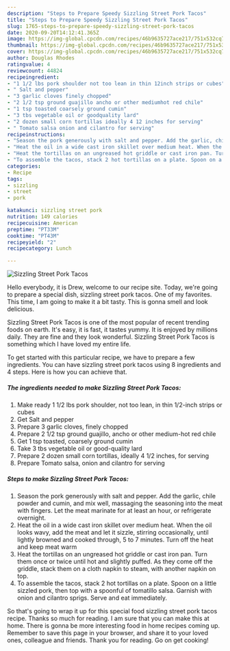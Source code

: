 ```yaml
---
description: "Steps to Prepare Speedy Sizzling Street Pork Tacos"
title: "Steps to Prepare Speedy Sizzling Street Pork Tacos"
slug: 1765-steps-to-prepare-speedy-sizzling-street-pork-tacos
date: 2020-09-20T14:12:41.365Z
image: https://img-global.cpcdn.com/recipes/46b9635727ace217/751x532cq70/sizzling-street-pork-tacos-recipe-main-photo.jpg
thumbnail: https://img-global.cpcdn.com/recipes/46b9635727ace217/751x532cq70/sizzling-street-pork-tacos-recipe-main-photo.jpg
cover: https://img-global.cpcdn.com/recipes/46b9635727ace217/751x532cq70/sizzling-street-pork-tacos-recipe-main-photo.jpg
author: Douglas Rhodes
ratingvalue: 4
reviewcount: 44824
recipeingredient:
- "1 1/2 lbs pork shoulder not too lean in thin 12inch strips or cubes"
- " Salt and pepper"
- "3 garlic cloves finely chopped"
- "2 1/2 tsp ground guajillo ancho or other mediumhot red chile"
- "1 tsp toasted coarsely ground cumin"
- "3 tbs vegetable oil or goodquality lard"
- "2 dozen small corn tortillas ideally 4 12 inches for serving"
- " Tomato salsa onion and cilantro for serving"
recipeinstructions:
- "Season the pork generously with salt and pepper. Add the garlic, chile powder and cumin, and mix well, massaging the seasoning into the meat with fingers. Let the meat marinate for at least an hour, or refrigerate overnight."
- "Heat the oil in a wide cast iron skillet over medium heat. When the oil looks wavy, add the meat and let it sizzle, stirring occasionally, until lightly browned and cooked through, 5 to 7 minutes. Turn off the heat and keep meat warm"
- "Heat the tortillas on an ungreased hot griddle or cast iron pan. Turn them once or twice until hot and slightly puffed. As they come off the griddle, stack them on a cloth napkin to steam, with another napkin on top."
- "To assemble the tacos, stack 2 hot tortillas on a plate. Spoon on a little sizzled pork, then top with a spoonful of tomatillo salsa. Garnish with onion and cilantro sprigs. Serve and eat immediately."
categories:
- Recipe
tags:
- sizzling
- street
- pork

katakunci: sizzling street pork 
nutrition: 149 calories
recipecuisine: American
preptime: "PT33M"
cooktime: "PT43M"
recipeyield: "2"
recipecategory: Lunch

---
```



![Sizzling Street Pork Tacos](https://img-global.cpcdn.com/recipes/46b9635727ace217/751x532cq70/sizzling-street-pork-tacos-recipe-main-photo.jpg)

Hello everybody, it is Drew, welcome to our recipe site. Today, we're going to prepare a special dish, sizzling street pork tacos. One of my favorites. This time, I am going to make it a bit tasty. This is gonna smell and look delicious.



Sizzling Street Pork Tacos is one of the most popular of recent trending foods on earth. It's easy, it is fast, it tastes yummy. It is enjoyed by millions daily. They are fine and they look wonderful. Sizzling Street Pork Tacos is something which I have loved my entire life.


To get started with this particular recipe, we have to prepare a few ingredients. You can have sizzling street pork tacos using 8 ingredients and 4 steps. Here is how you can achieve that.

<!--inarticleads1-->

##### The ingredients needed to make Sizzling Street Pork Tacos:

1. Make ready 1 1/2 lbs pork shoulder, not too lean, in thin 1/2-inch strips or cubes
1. Get  Salt and pepper
1. Prepare 3 garlic cloves, finely chopped
1. Prepare 2 1/2 tsp ground guajillo, ancho or other medium-hot red chile
1. Get 1 tsp toasted, coarsely ground cumin
1. Take 3 tbs vegetable oil or good-quality lard
1. Prepare 2 dozen small corn tortillas, ideally 4 1/2 inches, for serving
1. Prepare  Tomato salsa, onion and cilantro for serving




<!--inarticleads2-->

##### Steps to make Sizzling Street Pork Tacos:

1. Season the pork generously with salt and pepper. Add the garlic, chile powder and cumin, and mix well, massaging the seasoning into the meat with fingers. Let the meat marinate for at least an hour, or refrigerate overnight.
1. Heat the oil in a wide cast iron skillet over medium heat. When the oil looks wavy, add the meat and let it sizzle, stirring occasionally, until lightly browned and cooked through, 5 to 7 minutes. Turn off the heat and keep meat warm
1. Heat the tortillas on an ungreased hot griddle or cast iron pan. Turn them once or twice until hot and slightly puffed. As they come off the griddle, stack them on a cloth napkin to steam, with another napkin on top.
1. To assemble the tacos, stack 2 hot tortillas on a plate. Spoon on a little sizzled pork, then top with a spoonful of tomatillo salsa. Garnish with onion and cilantro sprigs. Serve and eat immediately.




So that's going to wrap it up for this special food sizzling street pork tacos recipe. Thanks so much for reading. I am sure that you can make this at home. There is gonna be more interesting food in home recipes coming up. Remember to save this page in your browser, and share it to your loved ones, colleague and friends. Thank you for reading. Go on get cooking!
